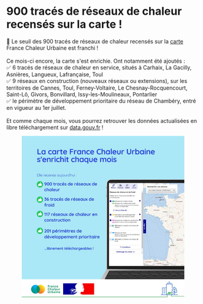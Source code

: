 # 900 tracés de réseaux de chaleur recensés sur la carte !

🎉 Le seuil des 900 tracés de réseaux de chaleur recensés sur la [carte](/carte) France Chaleur Urbaine est franchi !\
\
Ce mois-ci encore, la carte s'est enrichie. Ont notamment été ajoutés :\
✅ 6 tracés de réseaux de chaleur en service, situés à Carhaix, La Gacilly, Asnières, Langueux, Lafrançaise, Toul\
✅ 9 réseaux en construction (nouveaux réseaux ou extensions), sur les territoires de Cannes, Toul, Ferney-Voltaire, Le Chesnay-Rocquencourt, Saint-Lô, Givors, Bonvillard, Issy-les-Moulineaux, Pontarlier\
✅ le périmètre de développement prioritaire du réseau de Chambéry, entré en vigueur au 1er juillet.\
\
Et comme chaque mois, vous pourrez retrouver les données actualisées en libre téléchargement sur [data.gouv.fr](/actus/nouveau-reseau-national-des-initiateurs-de-reseaux-de-chaleur-et-de-froid) !

<figure><img src=".gitbook/assets/FCU_carte_juin25.jpg" alt=""><figcaption></figcaption></figure>
